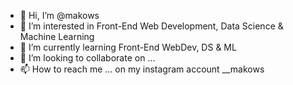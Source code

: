 - 👋 Hi, I’m @makows
- 👀 I’m interested in Front-End Web Development, Data Science & Machine Learning
- 🌱 I’m currently learning Front-End WebDev, DS & ML
- 💞️ I’m looking to collaborate on ... 
- 📫 How to reach me ... on my instagram account __makows

<!---
makows/makows is a ✨ special ✨ repository because its `README.md` (this file) appears on your GitHub profile.
You can click the Preview link to take a look at your changes.
--->
